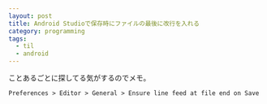 ```yaml
---
layout: post
title: Android Studioで保存時にファイルの最後に改行を入れる
category: programming
tags:
  - til
  - android
---
```


ことあるごとに探してる気がするのでメモ。

`Preferences > Editor > General > Ensure line feed at file end on Save`
